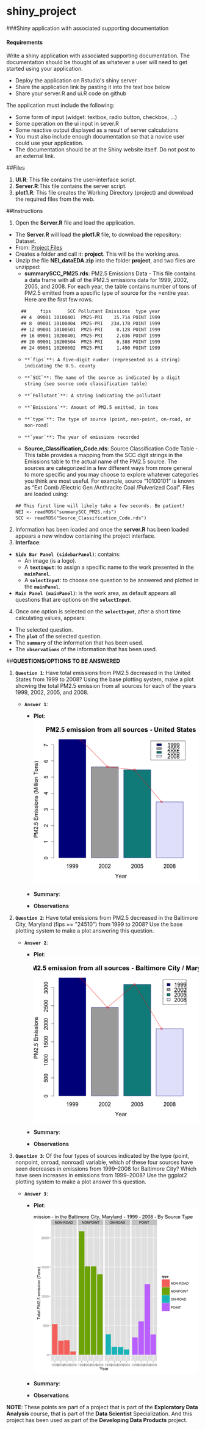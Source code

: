 # shiny_project

###Shiny application with associated supporting documentation

#### Requirements
Write a shiny application with associated supporting documentation. 
The documentation should be thought of as whatever a user  will need to get started using your application.

  * Deploy the application on Rstudio's shiny server
  * Share the application link by pasting it into the text box below
  * Share your server.R and ui.R code on github

The application must include the following:

  - Some form of input (widget: textbox, radio button, checkbox, ...)
  - Some operation on the ui input in sever.R
  - Some reactive output displayed as a result of server calculations
  - You must also include enough documentation so that a novice user could use your application.
  - The documentation should be at the Shiny website itself. Do not post to an external link.

##Files
1. **UI.R**: This file contains the user-interface script.
2. **Server.R**:This file contains the server script.
3. **plot1.R**: This file creates the Working Directory (project) and download the required files from the web.
 
##Instructions
1. Open the **Server.R** file and load the application.
  - The **Server.R** will load the **plot1.R** file, to download the repository: Dataset. 
  - From: [Project Files](https://d396qusza40orc.cloudfront.net/exdata/data/NEI_data.zip)
  - Creates a folder and call it: **project**.  This will be the working area.
  - Unzip the file **NEI_dataEDA.zip** into the folder **project**, and two files are unzipped: 
    - **summarySCC_PM25.rds**: PM2.5 Emissions Data - This file contains a data frame with all of the PM2.5 emissions data for 1999, 2002, 2005, and 2008. For each year, the table contains number of tons of PM2.5 emitted from a specific type of source for the =entire year. Here are the first few rows.  
    ``` 
      ##     fips      SCC Pollutant Emissions  type year
      ## 4  09001 10100401  PM25-PRI    15.714 POINT 1999
      ## 8  09001 10100404  PM25-PRI   234.178 POINT 1999
      ## 12 09001 10100501  PM25-PRI     0.128 POINT 1999
      ## 16 09001 10200401  PM25-PRI     2.036 POINT 1999
      ## 20 09001 10200504  PM25-PRI     0.388 POINT 1999
      ## 24 09001 10200602  PM25-PRI     1.490 POINT 1999
    ```
      -     **`fips`**: A five-digit number (represented as a string) indicating the U.S. county
      -     **`SCC`**: The name of the source as indicated by a digit string (see source code classification table)
      -     **`Pollutant`**: A string indicating the pollutant
      -     **`Emissions`**: Amount of PM2.5 emitted, in tons
      -     **`type`**: The type of source (point, non-point, on-road, or non-road)
      -     **`year`**: The year of emissions recorded
    - **Source_Classification_Code.rds**: Source Classification Code Table - This table provides a mapping from the SCC digit strings in the Emissions table to the actual name of the PM2.5 source. The sources are categorized in a few different ways from more general to more specific and you may choose to explore whatever categories you think are most useful. For example, source “10100101” is known as “Ext Comb /Electric Gen /Anthracite Coal /Pulverized Coal”.  Files are loaded using:
    ```
    ## This first line will likely take a few seconds. Be patient!
    NEI <- readRDS("summarySCC_PM25.rds")
    SCC <- readRDS("Source_Classification_Code.rds")
    ```
2. Information has been loaded and once the **server.R** has been loaded appears a new window containing the project interface.
3. **Interface**:
  - **`Side Bar Panel (sidebarPanel)`**: contains: 
    - An image (is a logo).
    - A **`textInput`**: to assign a specific name to the work presented in the **`mainPanel`**.
    - A **`selectInput`**: to choose one question to be answered and plotted in the **`mainPanel`**.
  - **`Main Panel (mainPanel)`**: is the work area, as default appears all questions that are options on the **`selectInput`**.
4. Once one option is selected on the **`selectInput`**, after a short time calculating values, appears: 
  - The selected question.
  - The **`plot`** of the selected question.
  - The **`summary`** of the information that has been used.
  - The **`observations`** of the information that has been used.
 

##**QUESTIONS/OPTIONS TO BE ANSWERED**
1.  **`Question 1`**: Have total emissions from PM2.5 decreased in the United States from 1999 to 2008? 
    Using the base plotting system, make a plot showing the total PM2.5 emission from all sources 
    for each of the years 1999, 2002, 2005, and 2008.
    - **__`Answer 1`__**:
      - **Plot**:
        ![Question1 Plot](/img/plot1.png)
      - **Summary**:
        
      - **Observations**
        
2.  **`Question 2`**: Have total emissions from PM2.5 decreased in the Baltimore City, Maryland (fips == "24510") 
    from 1999 to 2008? Use the base plotting system to make a plot answering this question.
    - **__`Answer 2`__**:
      - **Plot**:
        ![Question2 Plot](/img/plot2.png)
      - **Summary**:
        
      - **Observations**
        
3.  **`Question 3`**: Of the four types of sources indicated by the type (point, nonpoint, onroad, nonroad) variable, 
    which of these four sources have seen decreases in emissions from 1999–2008 for Baltimore City? 
    Which have seen increases in emissions from 1999–2008? Use the ggplot2 plotting system 
    to make a plot answer this question.
    - **__`Answer 3`__**:
      - **Plot**:
        ![Question3 Plot](/img/plot3.png)
      - **Summary**:
        
      - **Observations**
        

**NOTE**: These points are part of a project that is part of the **__Exploratory Data Analysis__** course, that is part of the **Data Scientist** Specialization.  And this project has been used as part of the **__Developing Data Products__** project.
